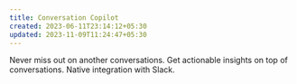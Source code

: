 ```yaml
---
title: Conversation Copilot
created: 2023-06-11T23:14:12+05:30
updated: 2023-11-09T11:24:47+05:30
---
```


Never miss out on another conversations.
Get actionable insights on top of conversations.
Native integration with Slack.